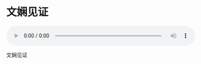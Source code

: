 # 文娴见证

<audio style="width: 100%;" preload="false" controls controlslist="nodownload"><source src="//cdn.simai.ml/audio/mp3/old/27309.mp3" type="audio/mpeg">Your browser does not support the audio element.</audio>


<p>文娴见证</p>